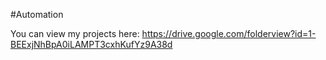 #Automation


You can view my projects here:
https://drive.google.com/folderview?id=1-BEExjNhBpA0iLAMPT3cxhKufYz9A38d
